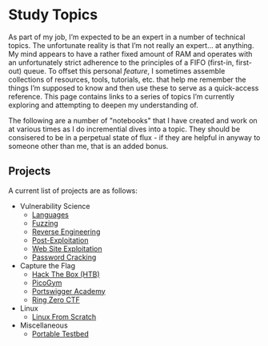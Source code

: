 # Study Topics

As part of my job, I’m expected to be an expert in a number of technical topics. The unfortunate reality is that I’m not really an expert... at anything. My mind appears to have a rather fixed amount of RAM and operates with an unfortunately strict adherence to the principles of a FIFO (first-in, first-out) queue. To offset this personal _feature_, I sometimes assemble collections of resources, tools, tutorials, etc. that help me remember the things I’m supposed to know and then use these to serve as a quick-access reference. This page contains links to a series of topics I’m currently exploring and attempting to deepen my understanding of.

The following are a number of "notebooks" that I have created and work on at various times as I do incremential dives into a topic. They should be consisered to be in a perpetual state of flux - if they are helpful in anyway to someone other than me, that is an added bonus.


## Projects

A current list of projects are as follows:

* Vulnerability Science
  * [Languages](vs/languages/languages.md)
  * [Fuzzing](vs/fuzzing.md)
  * [Reverse Engineering](vs/re/re.md)
  * [Post-Exploitation](vs/postexploit.md)
  * [Web Site Exploitation](vs/webex.md)
  * [Password Cracking](vs/passwords/passwords.md)
* Capture the Flag
  * [Hack The Box (HTB)](ctf/htb/htb.md)
  * [PicoGym](ctf/pico/picoctf.md)
  * [Portswigger Academy](ctf/ps/portswigger.md)
  * [Ring Zero CTF](ctf/rz/ringzeroctf.md)
* Linux
  * [Linux From Scratch](linux/lfs.md)
* Miscellaneous
  * [Portable Testbed](testbed/testbed.md)